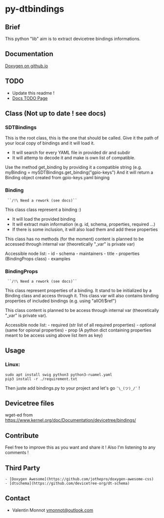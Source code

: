 # py-dtbindings

## Brief
  This python "lib" aim is to extract devicetree bindings informations.

## Documentation
[Doxygen on github.io](https://valentingrim.github.io/py-dtbindings/)

## TODO
- Update this readme !
- [Docs TODO Page ](https://valentingrim.github.io/py-dtbindings/todo.html)


## Class (Not up to date ! see docs)
  ### SDTBindings
   This is the root class, this is the one that should be called.
   Give it the path of your local copy of bindings and it will load it.

   - It will search for every YAML file in provided dir and subdir
   - It will attemp to decode it and make is own list of compatible.

   Use the method get_binding by providing it a compatible string
   (e.g. myBinding = mySDTBindings.get_binding("gpio-keys")
   And it will return a Binding object created from gpio-keys.yaml binging

  ### Binding
	 ``/!\ Need a rework (see docs)``

   This class class represent a binding :)

   - It will load the provided binding
   - It will extract main information (e.g. id, schema, properties, required ...)
   - If there is some inclusion, it will also load them and add these properties

   This class has no methods (for the moment) content is planned to be accessed through internal var (theoretically "_var" is private var)

   Accessible node list:
    - id
    - schema
    - maintainers
    - title
    - properties (BindingProps class)
    - examples

  ### BindingProps
	 ``/!\ Need a rework (see docs)``

   This class represent properties of a binding.
   It stand to be initialized by a Binding class and access through it.
   This class var will also contains binding properties of included bindings
   (e.g. using "allOf/$ref")

   This class content is planned to be access through internal var (theoretically "_var" is private var).

   Accessible node list:
    - required (str list of all required properties)
    - optional (same for opional properties)
    - prop     (A python dict containing properties meant to be access using above list item as key)

## Usage
  ### Linux:

    sudo apt install swig python3 python3-ruamel.yaml
    pip3 install -r ./requirement.txt

   Then juste add bindings.py to your project and let's go ``¯\_(ツ)_/¯`` !

## Devicetree files
  wget-ed from https://www.kernel.org/doc/Documentation/devicetree/bindings/

## Contribute
  Feel free to improve this as you want and share it !
  Also I'm listening to any comments !

## Third Party
	- [Doxygen Awesome](https://github.com/jothepro/doxygen-awesome-css)
	- [dtschema](https://github.com/devicetree-org/dt-schema)

## Contact
  - Valentin Monnot <vmonnot@outlook.com>
